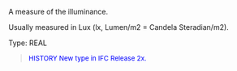 ﻿A measure of the illuminance.

Usually measured in Lux (lx, Lumen/m2 = Candela Steradian/m2).

Type: REAL

> <font size="-1" color="#0000FF">HISTORY New type in IFC Release 2x.
</font>